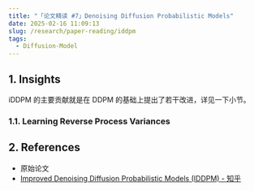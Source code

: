 ```yaml
---
title: "「论文精读 #7」Denoising Diffusion Probabilistic Models"
date: 2025-02-16 11:09:13
slug: /research/paper-reading/iddpm
tags:
  - Diffusion-Model
---
```


## 1. Insights

iDDPM 的主要贡献就是在 DDPM 的基础上提出了若干改进，详见一下小节。

### 1.1. Learning Reverse Process Variances

## 2. References

- 原始论文
- [Improved Denoising Diffusion Probabilistic Models (IDDPM) - 知乎](https://zhuanlan.zhihu.com/p/654388872)
